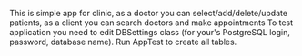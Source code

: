 This is simple app for clinic, as a doctor you can select/add/delete/update patients,
as a client you can search doctors and make appointments
To test application you need to edit DBSettings class (for your's PostgreSQL login, password, database name).
Run AppTest to create all tables.
